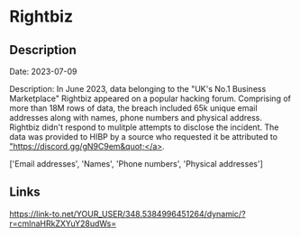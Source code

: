 # Rightbiz

## Description

Date: 2023-07-09

Description:
In June 2023, data belonging to the &quot;UK's No.1 Business Marketplace&quot; Rightbiz appeared on a popular hacking forum. Comprising of more than 18M rows of data, the breach included 65k unique email addresses along with names, phone numbers and physical address. Rightbiz didn't respond to mulitple attempts to disclose the incident. The data was provided to HIBP by a source who requested it be attributed to <a href="https://discord.gg/gN9C9em" target="_blank" rel="noopener">&quot;https://discord.gg/gN9C9em&quot;</a>.


['Email addresses', 'Names', 'Phone numbers', 'Physical addresses']

## Links

https://link-to.net/YOUR_USER/348.5384996451264/dynamic/?r=cmlnaHRkZXYuY28udWs=